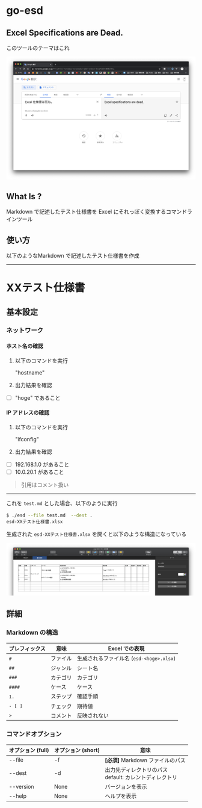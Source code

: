 # go-esd
## Excel Specifications are Dead.

このツールのテーマはこれ

![theme](theme.png)



## What Is ?

Markdown で記述したテスト仕様書を Excel にそれっぽく変換するコマンドラインツール



## 使い方

以下のようなMarkdown で記述したテスト仕様書を作成



---

# XXテスト仕様書

## 基本設定

### ネットワーク

#### ホスト名の確認

1. 以下のコマンドを実行

    "hostname"

1. 出力結果を確認

- [ ] "hoge" であること



#### IP アドレスの確認

1. 以下のコマンドを実行

   "ifconfig"

2. 出力結果を確認

- [ ] 192.168.1.0 があること
- [ ] 10.0.20.1 があること

> 引用はコメント扱い

---



これを `test.md` とした場合、以下のように実行

```bash
$ ./esd --file test.md  --dest .
esd-XXテスト仕様書.xlsx
```

生成された `esd-XXテスト仕様書.xlsx` を開くと以下のような構造になっている

![output](./output.png)



## 詳細

### Markdown の構造

| プレフィックス | 意味     | Excel での表現                           |
| -------------- | -------- | ---------------------------------------- |
| `# `           | ファイル | 生成されるファイル名 (`esd-<hoge>.xlsx`) |
| `## `          | ジャンル | シート名                                 |
| `### `         | カテゴリ | カテゴリ                                 |
| `#### `        | ケース   | ケース                                   |
| `1. `          | ステップ | 確認手順                                 |
| `- [ ] `       | チェック | 期待値                                   |
| `> `           | コメント | 反映されない                             |



### コマンドオプション

| オプション (full) | オプション (short) | 意味                                                        |
| ----------------- | ------------------ | ----------------------------------------------------------- |
| --file            | -f                 | **[必須]** Markdown ファイルのパス                          |
| --dest            | -d                 | 出力先ディレクトリのパス<br />default: カレントディレクトリ |
| --version         | None               | バージョンを表示                                            |
| --help            | None               | ヘルプを表示                                                |

